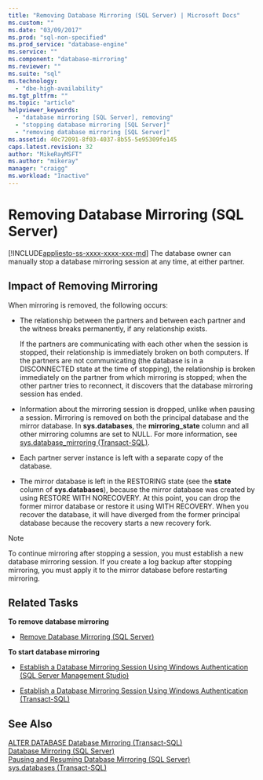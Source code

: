 ```yaml
---
title: "Removing Database Mirroring (SQL Server) | Microsoft Docs"
ms.custom: ""
ms.date: "03/09/2017"
ms.prod: "sql-non-specified"
ms.prod_service: "database-engine"
ms.service: ""
ms.component: "database-mirroring"
ms.reviewer: ""
ms.suite: "sql"
ms.technology: 
  - "dbe-high-availability"
ms.tgt_pltfrm: ""
ms.topic: "article"
helpviewer_keywords: 
  - "database mirroring [SQL Server], removing"
  - "stopping database mirroring [SQL Server]"
  - "removing database mirroring [SQL Server]"
ms.assetid: 40c72091-8f03-4037-8b55-5e95309fe145
caps.latest.revision: 32
author: "MikeRayMSFT"
ms.author: "mikeray"
manager: "craigg"
ms.workload: "Inactive"
---
```

# Removing Database Mirroring (SQL Server)
[!INCLUDE[appliesto-ss-xxxx-xxxx-xxx-md](../../includes/appliesto-ss-xxxx-xxxx-xxx-md.md)]
  The database owner can manually stop a database mirroring session at any time, at either partner.  
  
## Impact of Removing Mirroring  
 When mirroring is removed, the following occurs:  
  
-   The relationship between the partners and between each partner and the witness breaks permanently, if any relationship exists.  
  
     If the partners are communicating with each other when the session is stopped, their relationship is immediately broken on both computers. If the partners are not communicating (the database is in a DISCONNECTED state at the time of stopping), the relationship is broken immediately on the partner from which mirroring is stopped; when the other partner tries to reconnect, it discovers that the database mirroring session has ended.  
  
-   Information about the mirroring session is dropped, unlike when pausing a session. Mirroring is removed on both the principal database and the mirror database. In **sys.databases**, the **mirroring_state** column and all other mirroring columns are set to NULL. For more information, see [sys.database_mirroring &#40;Transact-SQL&#41;](../../relational-databases/system-catalog-views/sys-database-mirroring-transact-sql.md).  
  
-   Each partner server instance is left with a separate copy of the database.  
  
-   The mirror database is left in the RESTORING state (see the **state** column of **sys.databases**), because the mirror database was created by using RESTORE WITH NORECOVERY. At this point, you can drop the former mirror database or restore it using WITH RECOVERY. When you recover the database, it will have diverged from the former principal database because the recovery starts a new recovery fork.  
  
> [!NOTE]  
>  To continue mirroring after stopping a session, you must establish a new database mirroring session. If you create a log backup after stopping mirroring, you must apply it to the mirror database before restarting mirroring.  
  
##  <a name="RelatedTasks"></a> Related Tasks  
 **To remove database mirroring**  
  
-   [Remove Database Mirroring &#40;SQL Server&#41;](../../database-engine/database-mirroring/remove-database-mirroring-sql-server.md)  
  
 **To start database mirroring**  
  
-   [Establish a Database Mirroring Session Using Windows Authentication &#40;SQL Server Management Studio&#41;](../../database-engine/database-mirroring/establish-database-mirroring-session-windows-authentication.md)  
  
-   [Establish a Database Mirroring Session Using Windows Authentication &#40;Transact-SQL&#41;](../../database-engine/database-mirroring/database-mirroring-establish-session-windows-authentication.md)  
  
  
## See Also  
 [ALTER DATABASE Database Mirroring &#40;Transact-SQL&#41;](../../t-sql/statements/alter-database-transact-sql-database-mirroring.md)   
 [Database Mirroring &#40;SQL Server&#41;](../../database-engine/database-mirroring/database-mirroring-sql-server.md)   
 [Pausing and Resuming Database Mirroring &#40;SQL Server&#41;](../../database-engine/database-mirroring/pausing-and-resuming-database-mirroring-sql-server.md)   
 [sys.databases &#40;Transact-SQL&#41;](../../relational-databases/system-catalog-views/sys-databases-transact-sql.md)  
  
  
